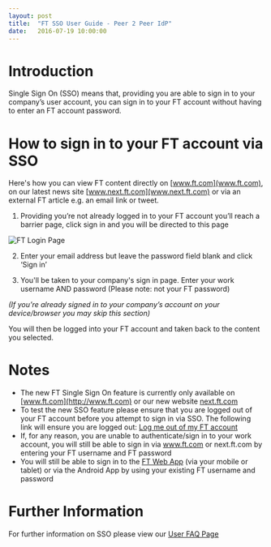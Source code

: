 ```yaml
---
layout: post
title:  "FT SSO User Guide - Peer 2 Peer IdP"
date:   2016-07-19 10:00:00
---
```


# Introduction 
Single Sign On (SSO) means that, providing you are able to sign in to your company’s user account, you can sign in to your FT account without having to enter an FT account password.

# How to sign in to your FT account via SSO

Here's how you can view FT content directly on [www.ft.com](www.ft.com), on our latest news site [www.next.ft.com](www.next.ft.com) or via an external FT article e.g. an email link or tweet.

  1) Providing you’re not already logged in to your FT account you’ll reach a barrier page, click sign in and you will be directed to this page 

![FT Login Page](/sso-support/assets/images/login-page.png) 

  2) Enter your email address but leave the password field blank and click ‘Sign in’ 

  3) You'll be taken to your company's sign in page.
  Enter your work username AND password (Please note: not your FT password)

*(If you’re already signed in to your company’s account on your device/browser you may skip this section)*

You will then be logged into your FT account and taken back to the content you selected. 

# Notes
* The new FT Single Sign On feature is currently only available on  [www.ft.com](http://www.ft.com) or our new website [next.ft.com](https://next.ft.com)
* To test the new SSO feature please ensure that you are logged out of your FT account before you attempt to sign in via SSO. The following link will ensure you are logged out: [Log me out of my FT account](https://accounts.ft.com/logout)
* If, for any reason, you are unable to authenticate/sign in to your work account, you will still be able to sign in via www.ft.com or next.ft.com by entering your FT username and FT password
* You will still be able to sign in to the [FT Web App](https://app.ft.com/) (via your mobile or tablet) or via the Android App by using your existing FT username and password

# Further Information
For further information on SSO please view our [User FAQ Page](https://financial-times.github.io/sso-support/2016/07/19/faqs)
